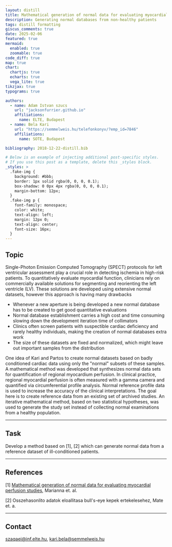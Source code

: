```yaml
---
layout: distill
title: Mathematical generation of normal data for evaluating myocardial perfusion studies
description: Generating normal databases from non-healthy patients
tags: distill formatting
giscus_comments: true
date: 2025-02-06
featured: true
mermaid:
  enabled: true
  zoomable: true
code_diff: true
map: true
chart:
  chartjs: true
  echarts: true
  vega_lite: true
tikzjax: true
typograms: true

authors:
  - name: Adam Istvan szucs
    url: "jacksonfurrier.github.io"
    affiliations:
      name: ELTE, Budapest
  - name: Bela Kari
    url: "https://semmelweis.hu/telefonkonyv/?emp_id=7846"
    affiliations:
      name: SOTE, Budapest

bibliography: 2018-12-22-distill.bib

# Below is an example of injecting additional post-specific styles.
# If you use this post as a template, delete this _styles block.
_styles: >
  .fake-img {
    background: #bbb;
    border: 1px solid rgba(0, 0, 0, 0.1);
    box-shadow: 0 0px 4px rgba(0, 0, 0, 0.1);
    margin-bottom: 12px;
  }
  .fake-img p {
    font-family: monospace;
    color: white;
    text-align: left;
    margin: 12px 0;
    text-align: center;
    font-size: 16px;
  }
---
```


## Topic
Single-Photon Emission Computed Tomography (SPECT) protocols for left ventricular assessment play a crucial role in detecting ischemia in high-risk patients. To quantitatively evaluate myocardial function, clinicians rely on commercially available solutions for segmenting and reorienting the left ventricle (LV). These solutions are developed using extensive normal datasets, however this approach is having many drawbacks

* Whenever a new aperture is being developed a new normal database has to be created to get good quantitative evaluations
* Normal database establishment carries a high cost and time consuming slowing down the development iteration time of collimators
* Clinics often screen patients with suspectible cardiac deficiency and rarely healthy individuals, making the creation of normal databases extra work
* The size of these datasets are fixed and normalized, which might leave out important samples from the distribution

One idea of Kari and Partos to create normal datasets based on badly conditioned cardiac data using only the "normal" subsets of these samples. A mathematical method was developed that synthesizes normal data sets for quantification of regional myocardium perfusion. In clinical practice, regional myocardial perfusion is often measured with a gamma camera and quantified via circumferential profile analysis. Normal reference profile data is used to increase the accuracy of the clinical interpretations. The goal here is to create reference data from an existing set of archived studies. An iterative mathematical method, based on two statistical hypotheses, was used to generate the study set instead of collecting normal examinations from a healthy population.

---

## Task

Develop a method based on [1], [2] which can generate normal data from a reference dataset of ill-conditioned patients.

---

## References

[1] [Mathematical generation of normal data for evaluating myocardial perfusion studies](https://ieeexplore.ieee.org/stamp/stamp.jsp?arnumber=1175084&casa_token=YDjkMXjuuUgAAAAA:V-1R4nhJLftTOlbcZwyMXq9BCxbanE9vAN7ub3sZUx4yyxrVxyS0tT0SjUxWSkn75PHHSMHNabhVqw), Marianna et. al.

[2] Osszehasonlito adatok eloallitasa bull's-eye kepek ertekelesehez, Mate et. a.

---

## Contact

szaqaei@inf.elte.hu, kari.bela@semmelweis.hu